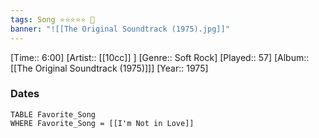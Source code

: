 ```yaml
---
tags: Song ⭐⭐⭐⭐⭐ 💛
banner: "![[The Original Soundtrack (1975).jpg]]"
---
```

[Time:: 6:00]
[Artist:: [[10cc]] ]
[Genre:: Soft Rock]
[Played:: 57]
[Album:: [[The Original Soundtrack (1975)]]]
[Year:: 1975]
### Dates
````dataview
TABLE Favorite_Song
WHERE Favorite_Song = [[I'm Not in Love]]
````